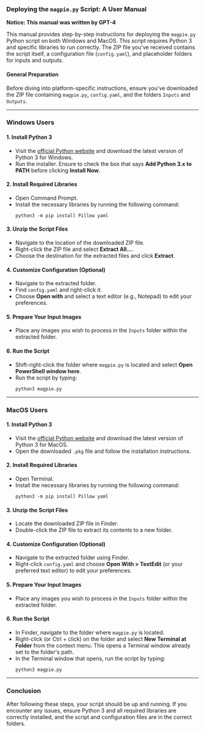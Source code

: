 ### Deploying the `magpie.py` Script: A User Manual

**Notice: This manual was written by GPT-4**

This manual provides step-by-step instructions for deploying the `magpie.py` Python script on both Windows and MacOS. This script requires Python 3 and specific libraries to run correctly. The ZIP file you've received contains the script itself, a configuration file (`config.yaml`), and placeholder folders for inputs and outputs.

#### General Preparation
Before diving into platform-specific instructions, ensure you've downloaded the ZIP file containing `magpie.py`, `config.yaml`, and the folders `Inputs` and `Outputs`.

---

### Windows Users

#### 1. Install Python 3
- Visit the [official Python website](https://www.python.org/downloads/) and download the latest version of Python 3 for Windows.
- Run the installer. Ensure to check the box that says **Add Python 3.x to PATH** before clicking **Install Now**.

#### 2. Install Required Libraries
- Open Command Prompt.
- Install the necessary libraries by running the following command:
  ```
  python3 -m pip install Pillow yaml
  ```

#### 3. Unzip the Script Files
- Navigate to the location of the downloaded ZIP file.
- Right-click the ZIP file and select **Extract All...**.
- Choose the destination for the extracted files and click **Extract**.

#### 4. Customize Configuration (Optional)
- Navigate to the extracted folder.
- Find `config.yaml` and right-click it.
- Choose **Open with** and select a text editor (e.g., Notepad) to edit your preferences.

#### 5. Prepare Your Input Images
- Place any images you wish to process in the `Inputs` folder within the extracted folder.

#### 6. Run the Script
- Shift-right-click the folder where `magpie.py` is located and select **Open PowerShell window here**.
- Run the script by typing:
  ```
  python3 magpie.py
  ```

---

### MacOS Users

#### 1. Install Python 3
- Visit the [official Python website](https://www.python.org/downloads/) and download the latest version of Python 3 for MacOS.
- Open the downloaded `.pkg` file and follow the installation instructions.

#### 2. Install Required Libraries
- Open Terminal.
- Install the necessary libraries by running the following command:
  ```
  python3 -m pip install Pillow yaml
  ```

#### 3. Unzip the Script Files
- Locate the downloaded ZIP file in Finder.
- Double-click the ZIP file to extract its contents to a new folder.

#### 4. Customize Configuration (Optional)
- Navigate to the extracted folder using Finder.
- Right-click `config.yaml` and choose **Open With > TextEdit** (or your preferred text editor) to edit your preferences.

#### 5. Prepare Your Input Images
- Place any images you wish to process in the `Inputs` folder within the extracted folder.

#### 6. Run the Script
- In Finder, navigate to the folder where `magpie.py` is located.
- Right-click (or Ctrl + click) on the folder and select **New Terminal at Folder** from the context menu. This opens a Terminal window already set to the folder's path.
- In the Terminal window that opens, run the script by typing:
  ```
  python3 magpie.py
  ```

---

### Conclusion
After following these steps, your script should be up and running. If you encounter any issues, ensure Python 3 and all required libraries are correctly installed, and the script and configuration files are in the correct folders.
